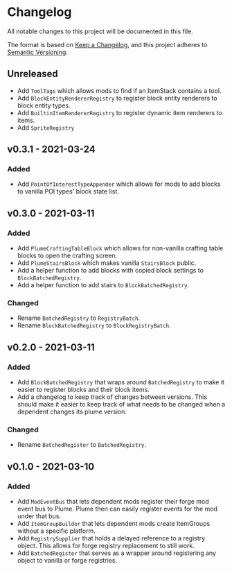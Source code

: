 # Changelog
All notable changes to this project will be documented in this file.

The format is based on [Keep a Changelog](https://keepachangelog.com/en/1.0.0/),
and this project adheres to [Semantic Versioning](https://semver.org/spec/v2.0.0.html).

## Unreleased
- Add `ToolTags` which allows mods to find if an ItemStack contains a tool.
- Add `BlockEntityRendererRegistry` to register block entity renderers to block
  entity types.
- Add `BuiltinItemRendererRegistry` to register dynamic item renderers to items.
- Add `SpriteRegistry`

## v0.3.1 - 2021-03-24
### Added
- Add `PointOfInterestTypeAppender` which allows for mods to add blocks to
  vanilla POI types' block state list.

## v0.3.0 - 2021-03-11
### Added
- Add `PlumeCraftingTableBlock` which allows for non-vanilla crafting table
  blocks to open the crafting screen.
- Add `PlumeStairsBlock` which makes vanilla `StairsBlock` public.
- Add a helper function to add blocks with copied block settings to
  `BlockBatchedRegistry`.
- Add a helper function to add stairs to `BlockBatchedRegistry`.

### Changed
- Rename `BatchedRegistry` to `RegistryBatch`.
- Rename `BlockBatchedRegistry` to `BlockRegistryBatch`.

## v0.2.0 - 2021-03-11
### Added
- Add `BlockBatchedRegistry` that wraps around `BatchedRegistry` to make it 
  easier to register blocks and their block items.
- Add a changelog to keep track of changes between versions. This should make
  it easier to keep track of what needs to be changed when a dependent changes
  its plume version.

### Changed
- Rename `BatchedRegister` to `BatchedRegistry`.

## v0.1.0 - 2021-03-10
### Added
- Add `ModEventBus` that lets dependent mods register their forge mod event bus
  to Plume. Plume then can easily register events for the mod under that bus.
- Add `ItemGroupBuilder` that lets dependent mods create ItemGroups without a
  specific platform.
- Add `RegistrySupplier` that holds a delayed reference to a registry object.
  This allows for forge registry replacement to still work.
- Add `BatchedRegister` that serves as a wrapper around registering any object
  to vanilla or forge registries.